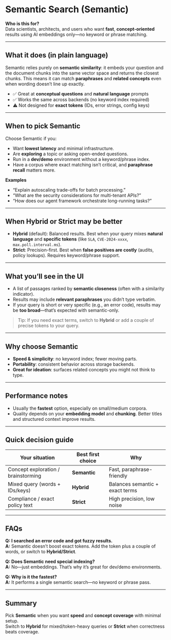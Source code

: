 # Semantic Search (Semantic)

**Who is this for?**  
Data scientists, architects, and users who want **fast**, **concept-oriented** results using AI embeddings only—no
keyword or phrase matching.

---

## What it does (in plain language)

Semantic relies purely on **semantic similarity**: it embeds your question and the document chunks into the same vector
space and returns the closest chunks. This means it can match **paraphrases** and **related concepts** even when wording
doesn’t line up exactly.

- ✅ Great at **conceptual questions** and **natural language** prompts
- ✅ Works the same across backends (no keyword index required)
- ⚠️ Not designed for **exact tokens** (IDs, error strings, config keys)

---

## When to pick **Semantic**

Choose Semantic if you:

- Want **lowest latency** and minimal infrastructure.
- Are **exploring** a topic or asking open-ended questions.
- Run in a **dev/demo** environment without a keyword/phrase index.
- Have a corpus where exact matching isn’t critical, and **paraphrase recall** matters more.

**Examples**

- “Explain autoscaling trade-offs for batch processing.”
- “What are the security considerations for multi-tenant APIs?”
- “How does our agent framework orchestrate long-running tasks?”

---

## When **Hybrid** or **Strict** may be better

- **Hybrid** (default): Balanced results. Best when your query mixes **natural language** and **specific tokens** (like
  `SLA`, `CVE-2024-xxxx`, `max.poll.interval.ms`).
- **Strict**: Precision-first. Best when **false positives are costly** (audits, policy lookups). Requires
  keyword/phrase support.

---

## What you’ll see in the UI

- A list of passages ranked by **semantic closeness** (often with a similarity indicator).
- Results may include **relevant paraphrases** you didn’t type verbatim.
- If your query is short or very specific (e.g., an error code), results may be **too broad**—that’s expected with
  semantic-only.

> Tip: If you need exact terms, switch to **Hybrid** or add a couple of precise tokens to your query.

---

## Why choose Semantic

- **Speed & simplicity**: no keyword index; fewer moving parts.
- **Portability**: consistent behavior across storage backends.
- **Great for ideation**: surfaces related concepts you might not think to type.

---

## Performance notes

- Usually the **fastest** option, especially on small/medium corpora.
- Quality depends on your **embedding model** and **chunking**. Better titles and structured context improve results.

---

## Quick decision guide

| Your situation                      | Best first choice | Why                             |
|-------------------------------------|-------------------|---------------------------------|
| Concept exploration / brainstorming | **Semantic**      | Fast, paraphrase-friendly       |
| Mixed query (words + IDs/keys)      | **Hybrid**        | Balances semantic + exact terms |
| Compliance / exact policy text      | **Strict**        | High precision, low noise       |

---

## FAQs

**Q: I searched an error code and got fuzzy results.**  
**A:** Semantic doesn’t boost exact tokens. Add the token plus a couple of words, or switch to **Hybrid/Strict**.

**Q: Does Semantic need special indexing?**  
**A:** No—just embeddings. That’s why it’s great for dev/demo environments.

**Q: Why is it the fastest?**  
**A:** It performs a single semantic search—no keyword or phrase pass.

---

## Summary

Pick **Semantic** when you want **speed** and **concept coverage** with minimal setup.  
Switch to **Hybrid** for mixed/token-heavy queries or **Strict** when correctness beats coverage.
